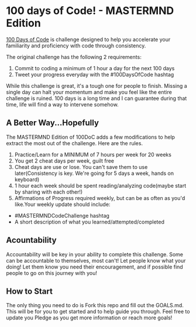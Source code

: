 # 100 days of Code! - MASTERMND Edition

[100 Days of Code](https://www.100daysofcode.com/) is challenge designed to help you accelerate your familiarity and proficiency with code through consistency.

The original challenge has the following 2 requirements:

1. Commit to coding a minimum of 1 hour a day for the next 100 days
2. Tweet your progress everyday with the #100DaysOfCode hashtag

While this challenge is great, it's a tough one for people to finish. Missing a single day can halt your momentum and make you feel like the entire challenge is ruined. 100 days is a long time and I can guarantee during that time, life will find a way to intervene somehow. 

## A Better Way...Hopefully

The MASTERMND Edition of 100DoC adds a few modifications to help extract the most out of the challenge. Here are the rules.

1. Practice/Learn for a MINIMUM of 7 hours per week for 20 weeks
2. You get 2 cheat days per week, guilt free
3. Cheat days are use or lose. You can't save them to use later(Consistency is key. We're going for 5 days a week, hands on keyboard)
4. 1 hour each week should be spent reading/analyzing code(maybe start by sharing with each other!)
5. Affirmations of Progress required weekly, but can be as often as you'd like.Your weekly update should include:
- #MASTERMNDCodeChallenge hashtag
- A short description of what you learned/attempted/completed

## Acountability

Accountability will be key in your ability to complete this challenge. Some can be accountable to themselves, most can't! Let people know what your doing! Let them know you need their encouragement, and if possible find people to go on this journey with you!

## How to Start

The only thing you need to do is Fork this repo and fill out the GOALS.md. This will be for you to get started and to help guide you through. Feel free to update you Pledge as you get more information or reach more goals!
